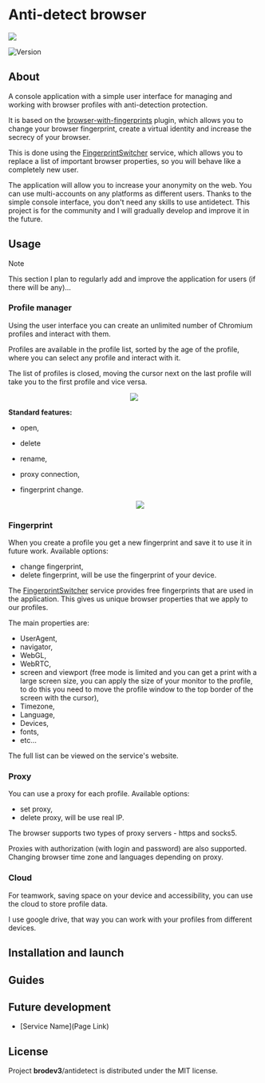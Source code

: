 # Anti-detect browser
<p>
      <img src="https://i.ibb.co/3sHQCSp/av.jpg" >
</p>

<p >
   <img src="https://img.shields.io/badge/build-v_1.1-brightgreen?label=Version" alt="Version">
</p>





## About

A console application with a simple user interface for managing and working with browser profiles with anti-detection protection. 

It is based on the [browser-with-fingerprints](https://github.com/CheshireCaat/browser-with-fingerprints) plugin, which allows you to change your browser fingerprint, create a virtual identity and increase the secrecy of your browser. 

This is done using the [FingerprintSwitcher](https://fingerprints.bablosoft.com/) service, which allows you to replace a list of important browser properties, so you will behave like a completely new user.

The application will allow you to increase your anonymity on the web. You can use multi-accounts on any platforms as different users. Thanks to the simple console interface, you don't need any skills to use antidetect. This project is for the community and I will gradually develop and improve it in the future. 

## Usage

> [!NOTE]
> This section I plan to regularly add and improve the application for users (if there will be any)...
> 
### Profile manager

 Using the user interface you can create an unlimited number of Chromium profiles and interact with them. 

 Profiles are available in the profile list, sorted by the age of the profile, where you can select any profile and interact with it.

The list of profiles is closed, moving the cursor next on the last profile will take you to the first profile and vice versa. 

<p align="center">
      <img src="https://i.ibb.co/xSPb3fL/image-2023-12-10-02-42-04.png" >
</p>

**Standard features:** 
- open, 
- delete
- rename, 
- proxy connection,
- fingerprint change.

  
  <p align="center">
      <img src="https://i.ibb.co/cLmGXTX/image-2023-12-10-03-12-29.png" >
</p>

### Fingerprint

When you create a profile you get a new fingerprint and save it to use it in future work. 
Available options:
- change fingerprint,
- delete fingerprint, will be use the fingerprint of your device.
  
The [FingerprintSwitcher](https://fingerprints.bablosoft.com/) service provides free fingerprints that are used in the application. This gives us unique browser properties that we apply to our profiles. 

The main properties are:
- UserAgent,
-  navigator,
- WebGL,
- WebRTC,
- screen and viewport
  (free mode is limited and you can get a print with a large screen size,
you can apply the size of your monitor to the profile,
to do this you need to move the profile window to the top border of the screen with the cursor),
- Timezone,
- Language,
 - Devices,
- fonts,
- etc...
  
The full list can be viewed on the service's website.

### Proxy

You can use a proxy for each profile.
Available options:
- set proxy,
- delete proxy, will be use real IP.
  
The browser supports two types of proxy servers - https and socks5. 

Proxies with authorization (with login and password) are also supported. Changing browser time zone and languages depending on proxy.
### Cloud

For teamwork, saving space on your device and accessibility, you can use the cloud to store profile data.

 I use google drive, that way you can work with your profiles from different devices.

## Installation and launch

## Guides

## Future development

- [Service Name](Page Link)

## License

Project **brodev3**/antidetect is distributed under the MIT license.
